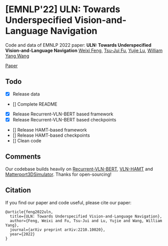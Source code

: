 # [EMNLP'22] ULN: Towards Underspecified Vision-and-Language Navigation
Code and data of EMNLP 2022 paper:
**ULN: Towards Underspecified Vision-and-Language Navigation**
[Weixi Feng](https://weixi-feng.github.io/), [Tsu-Jui Fu](https://tsujuifu.github.io/), [Yujie Lu](https://yujielu10.github.io/), [William Yang Wang](https://sites.cs.ucsb.edu/~william/)

[Paper](https://arxiv.org/abs/2210.10020)

## Todo
- [x] Release data
- [] Complete README
- [x] Release Recurrent-VLN-BERT based framework
- [x] Release Recurrent-VLN-BERT based checkpoints
- [] Release HAMT-based framework
- [] Release HAMT-based checkpoints
- [] Clean code


## Comments
Our codebase builds heavily on [Recurrent-VLN-BERT](https://github.com/YicongHong/Recurrent-VLN-BERT), [VLN-HAMT](https://github.com/cshizhe/VLN-HAMT) and [Matterport3DSimulator](https://github.com/peteanderson80/Matterport3DSimulator). Thanks for open-sourcing!


## Citation
If you find our paper and code useful, please cite our paper:
```
@article{feng2022uln,
  title={ULN: Towards Underspecified Vision-and-Language Navigation},
  author={Feng, Weixi and Fu, Tsu-Jui and Lu, Yujie and Wang, William Yang},
  journal={arXiv preprint arXiv:2210.10020},
  year={2022}
}
```
